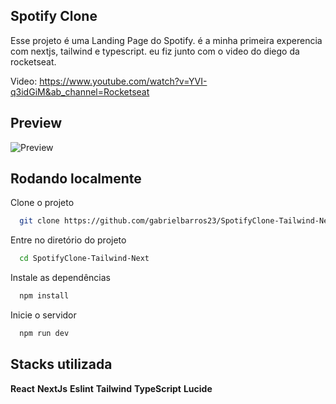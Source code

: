 
## Spotify Clone

Esse projeto é uma Landing Page do Spotify. é a minha primeira experencia com nextjs, tailwind e typescript. eu fiz junto com o video do diego da rocketseat.

Video: https://www.youtube.com/watch?v=YVI-q3idGiM&ab_channel=Rocketseat
## Preview

![Preview](https://user-images.githubusercontent.com/91755263/235503972-572de86e-3411-48a0-a9c0-6469155c58cc.png)
## Rodando localmente

Clone o projeto

```bash
  git clone https://github.com/gabrielbarros23/SpotifyClone-Tailwind-Next
```

Entre no diretório do projeto

```bash
  cd SpotifyClone-Tailwind-Next
```

Instale as dependências

```bash
  npm install
```

Inicie o servidor

```bash
  npm run dev
```


## Stacks utilizada

**React**
**NextJs** 
**Eslint**
**Tailwind**
**TypeScript**
**Lucide**

